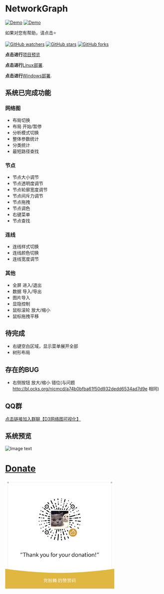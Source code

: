 # NetworkGraph

[![Demo](https://img.shields.io/badge/D3-NetworkGraph-green.svg)](http://148.70.238.152/)
[![Demo](https://img.shields.io/badge/license-MIT-lightgrey.svg)](https://github.com/iaboaix/NetworkGraph/LICENSE)

如果对您有帮助，请点击:star:  

[![GitHub watchers](https://img.shields.io/github/watchers/iaboaix/NetworkGraph.svg?style=social&label=Watch)](https://github.com/iaboaix/NetworkGraph)
[![GitHub stars](https://img.shields.io/github/stars/iaboaix/NetworkGraph.svg?style=social)](https://github.com/iaboaix/NetworkGraph)
[![GitHub forks](https://img.shields.io/github/forks/iaboaix/NetworkGraph.svg?style=social)](https://github.com/iaboaix/NetworkGraph/fork)

**点击进行**[项目预览](http://148.70.238.152/)  

**点击进行**[Linux部署](https://github.com/iaboaix/NetworkGraph/blob/master/QuickStartLinux).  

**点击进行**[Windows部署](https://github.com/iaboaix/NetworkGraph/blob/master/QuickStartWindows.txt).  

## 系统已完成功能
### 网络图
- 布局切换  
- 布局 开始/暂停  
- 分析模式切换  
- 整体参数统计  
- 分类统计  
- 最短路径查找  

### 节点
- 节点大小调节  
- 节点透明度调节  
- 节点轮廓宽度调节  
- 节点间斥力调节  
- 节点拖拽  
- 节点调色  
- 右键菜单  
- 节点查找  

### 连线
- 连线样式切换  
- 连线颜色切换  
- 连线宽度调节  

### 其他
- 全屏 进入/退出
- 数据 导入/导出  
- 图片导入  
- 显隐控制  
- 鼠标滚轮 放大/缩小  
- 鼠标拖拽平移  

## 待完成
- 右键空白区域，显示菜单展开全部  
- 树形布局  

## 存在的BUG
- 右侧按钮 放大/缩小 错位(与问题 http://bl.ocks.org/nicmcd/a74b0bfba61f50d932dedd6534ad7d9e 相同)  

## QQ群
[点击链接加入群聊【D3网络图可视化】](https://jq.qq.com/?_wv=1027&k=5oRv4zr)  

## 系统预览
![Image text](https://github.com/iaboaix/NetworkGraph/blob/master/preview.jpg)

# [Donate](Donate)
<a href="javascript:;" alt="微信"><img src="others/donate/wechat.png" height="350" width="350"></a>
